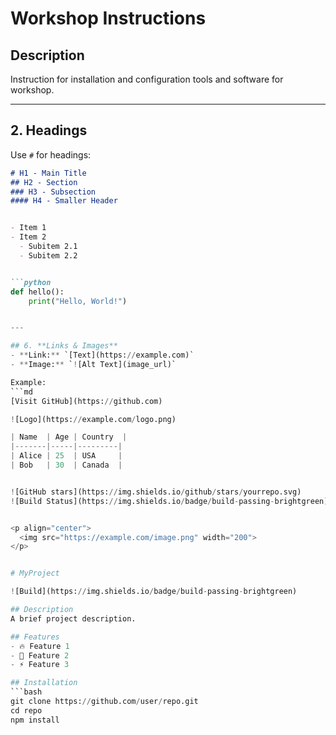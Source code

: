 # Workshop Instructions

## Description
Instruction for installation and configuration tools and software for workshop.


---

## 2. **Headings**
Use `#` for headings:
```md
# H1 - Main Title
## H2 - Section
### H3 - Subsection
#### H4 - Smaller Header


- Item 1
- Item 2
  - Subitem 2.1
  - Subitem 2.2


```python
def hello():
    print("Hello, World!")


---

## 6. **Links & Images**
- **Link:** `[Text](https://example.com)`
- **Image:** `![Alt Text](image_url)`

Example:
```md
[Visit GitHub](https://github.com)

![Logo](https://example.com/logo.png)

| Name  | Age | Country  |
|-------|-----|---------|
| Alice | 25  | USA     |
| Bob   | 30  | Canada  |


![GitHub stars](https://img.shields.io/github/stars/yourrepo.svg)
![Build Status](https://img.shields.io/badge/build-passing-brightgreen)


<p align="center">
  <img src="https://example.com/image.png" width="200">
</p>


# MyProject

![Build](https://img.shields.io/badge/build-passing-brightgreen)

## Description
A brief project description.

## Features
- 🔥 Feature 1
- 🚀 Feature 2
- ⚡ Feature 3

## Installation
```bash
git clone https://github.com/user/repo.git
cd repo
npm install


